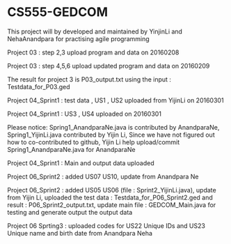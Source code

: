 # CS555-GEDCOM
This project will by developed and maintained by YinjinLi and NehaAnandpara for practising agile programming

Project 03 : step 2,3 upload program and data on 20160208

Project 03 : step 4,5,6 upload updated program and data on 20160209

The result for project 3 is P03_output.txt using the input : Testdata_for_P03.ged

Project 04_Sprint1 : test data , US1 , US2 uploaded from YijinLi on 20160301

Project 04_Sprint1 : US3 , US4 uploaded on 20160301

Please notice: Spring1_AnandparaNe.java is contributed by AnandparaNe, Spring1_YijinLi.java 
contributed by Yijin Li, Since we have not figured out how to co-contributed to github, 
Yijin Li help upload/commit Spring1_AnandparaNe.java for AnandparaNe

Project 04_Sprint1 : Main and output data uploaded

Project 06_Sprint2 : added US07 US10, update from Anandpara Ne

Project 06_Sprint2 : added US05 US06 (file : Sprint2_YijinLi.java), update from Yijin Li, 
uploaded the test data : Testdata_for_P06_Sprint2.ged and result : P06_Sprint2_output.txt, 
update main file : GEDCOM_Main.java for testing and generate output the output data

Project 06 Sprting3 : uploaded codes for US22 Unique IDs  and US23 Unique name and birth date from Anandpara Neha

